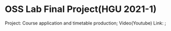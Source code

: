 # OSS Lab Final Project(HGU 2021-1)
Project: Course application and timetable production;
Video(Youtube) Link: ;

